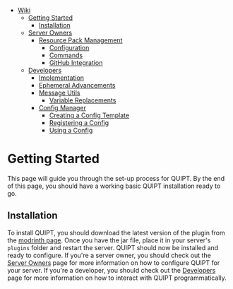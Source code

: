 <!-- TOC -->
* [Wiki](/wiki/wiki.md)
  * [Getting Started](/wiki/getting_started.md)
    * [Installation](/wiki/getting_started.md#installation)
  * [Server Owners](/wiki/server_owners.md)
    * [Resource Pack Management](/wiki/server_owners/resource_pack_management.md#resource-pack-management)
      * [Configuration](/wiki/server_owners/resource_pack_management.md#configuration)
      * [Commands](/wiki/server_owners/resource_pack_management.md#commands)
      * [GitHub Integration](/wiki/server_owners/resource_pack_management.md#github-integration)
  * [Developers](/wiki/developers.md)
    * [Implementation](/wiki/developers.md#implementing-quipt)
    * [Ephemeral Advancements](/wiki/developers/ephemeral_advancements.md)
    * [Message Utils](/wiki/developers/messages.md)
      * [Variable Replacements](/wiki/developers/messages.md#variable-replacements)
    * [Config Manager](/wiki/developers/config.md)
      * [Creating a Config Template](/wiki/developers/config.md#creating-a-config-template)
      * [Registering a Config](/wiki/developers/config.md#registering-a-config)
      * [Using a Config](/wiki/developers/config.md#using-a-config)
<!-- TOC -->
# Getting Started
This page will guide you through the set-up process for QUIPT. By the end of this page, you should have a working basic QUIPT installation ready to go.

## Installation
To install QUIPT, you should download the latest version of the plugin from the [modrinth page](https://modrinth.com/plugin/quipt/versions). Once you have the jar file, place it in your server's `plugins` folder and restart the server. QUIPT should now be installed and ready to configure. If you're a server owner, you should check out the [Server Owners](/wiki/server_owners.md) page for more information on how to configure QUIPT for your server. If you're a developer, you should check out the [Developers](/wiki/developers.md) page for more information on how to interact with QUIPT programmatically.